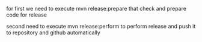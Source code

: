for first we need to execute mvn release:prepare that check and prepare code for release

second need to execute mvn release:perform to perform release and push it to repository and github automatically